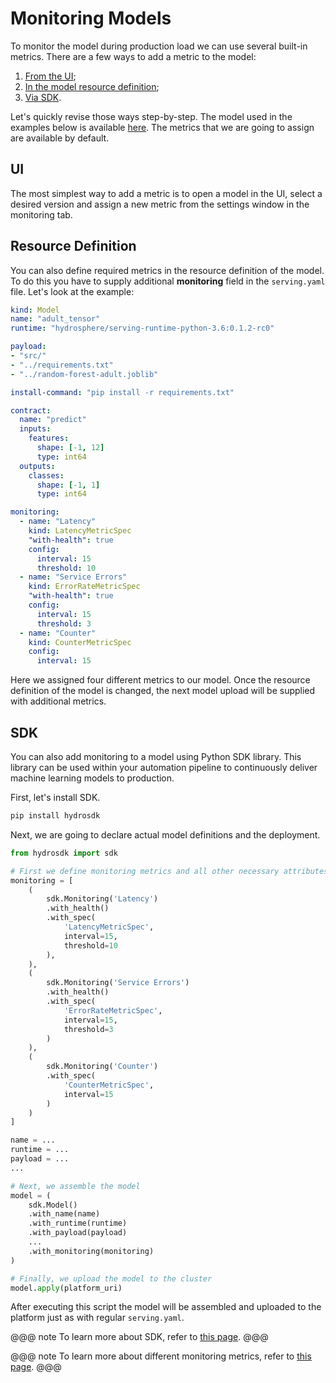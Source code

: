 
# Monitoring Models

To monitor the model during production load we can use several built-in metrics. There are a few ways to add a metric to the model: 

1. [From the UI](#ui);
1. [In the model resource definition](#resource-definition);
1. [Via SDK](#sdk).

Let's quickly revise those ways step-by-step. The model used in the examples below is available [here](https://github.com/Hydrospheredata/hydro-serving-example/blob/master/examples/adult/model/adult_tensor/serving.yaml). The metrics that we are going to assign are available by default. 

## UI

The most simplest way to add a metric is to open a model in the UI, select a desired version and assign a new metric from the settings window in the monitoring tab. 

## Resource Definition

You can also define required metrics in the resource definition of the model. To do this you have to supply additional __monitoring__ field in the `serving.yaml` file. Let's look at the example:

```yaml
kind: Model
name: "adult_tensor"
runtime: "hydrosphere/serving-runtime-python-3.6:0.1.2-rc0"

payload:
- "src/"
- "../requirements.txt"
- "../random-forest-adult.joblib"

install-command: "pip install -r requirements.txt"

contract:
  name: "predict"
  inputs:
    features:
      shape: [-1, 12]
      type: int64
  outputs:
    classes:
      shape: [-1, 1]
      type: int64

monitoring:
  - name: "Latency"
    kind: LatencyMetricSpec
    "with-health": true
    config:
      interval: 15
      threshold: 10
  - name: "Service Errors"
    kind: ErrorRateMetricSpec
    "with-health": true
    config:
      interval: 15
      threshold: 3
  - name: "Counter"
    kind: CounterMetricSpec
    config: 
      interval: 15
```

Here we assigned four different metrics to our model. Once the resource definition of the model is changed, the next model upload will be supplied with additional metrics.

## SDK

You can also add monitoring to a model using Python SDK library. This library can be used within your automation pipeline to continuously deliver machine learning models to production.

First, let's install SDK.

```sh
pip install hydrosdk
```

Next, we are going to declare actual model definitions and the deployment. 

```python
from hydrosdk import sdk

# First we define monitoring metrics and all other necessary attributes 
monitoring = [
    (
        sdk.Monitoring('Latency')
        .with_health()
        .with_spec(
            'LatencyMetricSpec', 
            interval=15, 
            threshold=10
        ),
    ),
    (
        sdk.Monitoring('Service Errors')
        .with_health()
        .with_spec(
            'ErrorRateMetricSpec',
            interval=15, 
            threshold=3
        )
    ),
    (
        sdk.Monitoring('Counter')
        .with_spec(
            'CounterMetricSpec',
            interval=15
        )
    )
]

name = ...
runtime = ...
payload = ...
...

# Next, we assemble the model 
model = (
    sdk.Model()
    .with_name(name)
    .with_runtime(runtime)
    .with_payload(payload)
    ...
    .with_monitoring(monitoring)
)

# Finally, we upload the model to the cluster
model.apply(platform_uri)
```

After executing this script the model will be assembled and uploaded to the platform just as with regular `serving.yaml`. 

@@@ note
To learn more about SDK, refer to [this page](../components/sdk.md). 
@@@

@@@ note
To learn more about different monitoring metrics, refer to [this page](../components/sdk.md). 
@@@